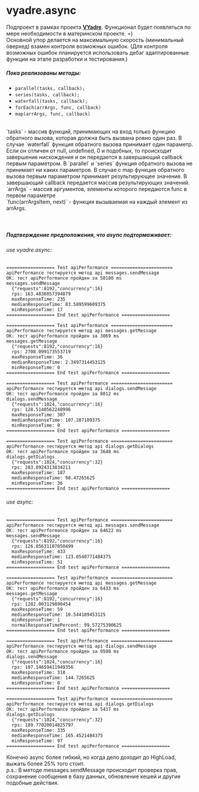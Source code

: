 # vyadre.async
Подпроект в рамках проекта [**VYadre**](http://vyadre.com). Функционал будет появляться по мере необходимости в материнском проекте. =) <br>
Основной упор делается на максимальную скорость (минимальный оверхед) взамен контроля возможных ошибок.
(Для контроля возможных ошибок планируется использовать дебаг адаптированные функции на этапе разработки и тестирования.)

##### Пока реализованы методы:
  * `parallel(tasks, callback);`
  * `series(tasks, callback);`
  * `waterfall(tasks, callback);`
  * `forEach(arrArgs, func, callback)`
  * `map(arrArgs, func, callback)`
  
<br>
 `tasks` - массив функций, принимающих на вход только функцию обратного вызова, которая должна быть вызвана ровно один раз. В случае `waterfall` функция обратного вызова принимает один параметр. Если он отличен от null, undefined, 0 и подобных, то происходит завершение нисхождения и он передается в завершающий callback первым параметром. В `parallel` и  `series` функция обратного вызова не принимает ни каких параметров. В случае с map функция обратного вызова первым параметром принимает результирующее значение. В завершающий callback передается массив результирующих значений. <br>
 `arrArgs` - массив аргументов, элементы которого передаются func в первом параметре <br>
 `func(arrArgsItem, next)` - функция вызываемая на каждый элемент из arrArgs.
<br><br><br>

##### Подтверждение предположения, что async подтормаживает:
###### use vyadre.async:
```
================== Test apiPerformance =======================
apiPerformance тестируется метод api messages.sendMessage
OK: тест apiPerformance пройден за 50180 ms
messages.sendMessage
  {"requests":8192,"concurrency":16}
  rps: 163.4836057394879
  maxResponseTime: 235
  medianResponseTime: 83.589599609375
  minResponseTime: 17
================== End test apiPerformance ==================

================== Test apiPerformance =======================
apiPerformance тестируется метод api messages.getMessage
OK: тест apiPerformance пройден за 3069 ms
messages.getMessage
  {"requests":8192,"concurrency":16}
  rps: 2708.099173553719
  maxResponseTime: 36
  medianResponseTime: 2.3497314453125
  minResponseTime: 0
================== End test apiPerformance ==================

================== Test apiPerformance =======================
apiPerformance тестируется метод api dialogs.sendMessage
OK: тест apiPerformance пройден за 8012 ms
dialogs.sendMessage
  {"requests":1024,"concurrency":16}
  rps: 128.5140562248996
  maxResponseTime: 307
  medianResponseTime: 107.287109375
  minResponseTime: 0
================== End test apiPerformance ==================

================== Test apiPerformance =======================
apiPerformance тестируется метод api dialogs.getDialogs
OK: тест apiPerformance пройден за 3648 ms
dialogs.getDialogs
  {"requests":1024,"concurrency":32}
  rps: 283.8924313834211
  maxResponseTime: 187
  medianResponseTime: 98.47265625
  minResponseTime: 36
================== End test apiPerformance ==================
```
###### use async:
```
================== Test apiPerformance =======================
apiPerformance тестируется метод api messages.sendMessage
OK: тест apiPerformance пройден за 64622 ms
messages.sendMessage
  {"requests":8192,"concurrency":16}
  rps: 126.85631107050499
  maxResponseTime: 433
  medianResponseTime: 123.0540771484375
  minResponseTime: 51
================== End test apiPerformance ==================

================== Test apiPerformance =======================
apiPerformance тестируется метод api messages.getMessage
OK: тест apiPerformance пройден за 6433 ms
messages.getMessage
  {"requests":8192,"concurrency":16}
  rps: 1282.003129890454
  maxResponseTime: 59
  medianResponseTime: 10.544189453125
  minResponseTime: 1
  normalResponseTimePercent: 99.57275390625
================== End test apiPerformance ==================

================== Test apiPerformance =======================
apiPerformance тестируется метод api dialogs.sendMessage
OK: тест apiPerformance пройден за 9598 ms
dialogs.sendMessage
  {"requests":1024,"concurrency":16}
  rps: 107.14659411949356
  maxResponseTime: 318
  medianResponseTime: 144.7265625
  minResponseTime: 0
================== End test apiPerformance ==================

================== Test apiPerformance =======================
apiPerformance тестируется метод api dialogs.getDialogs
OK: тест apiPerformance пройден за 5437 ms
dialogs.getDialogs
  {"requests":1024,"concurrency":32}
  rps: 189.77020014825797
  maxResponseTime: 335
  medianResponseTime: 165.4521484375
  minResponseTime: 97
================== End test apiPerformance ==================

``` 

Конечно async более гибкий, но когда дело доходит до HighLoad, выжать более 25% того стоит. <br>
p.s.: В методе messages.sendMessage происходит проверка прав, сохранение сообщения в базу данных, обновление кешей и другие подобные действия.
  
